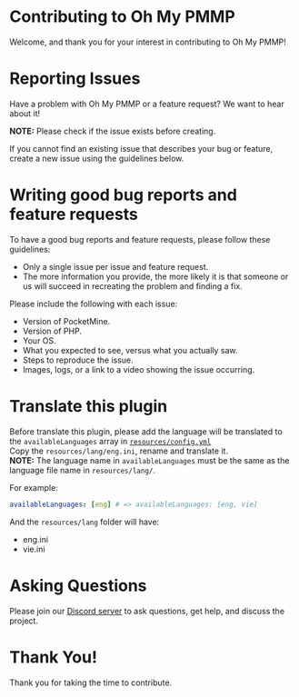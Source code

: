 # Contributing to Oh My PMMP

Welcome, and thank you for your interest in contributing to Oh My PMMP!

# Reporting Issues

Have a problem with Oh My PMMP or a feature request? We want to hear about it!

**NOTE:** Please check if the issue exists before creating.
 
If you cannot find an existing issue that describes your bug or feature, create a new issue using the guidelines below.

# Writing good bug reports and feature requests

To have a good bug reports and feature requests, please follow these guidelines:
- Only a single issue per issue and feature request.
- The more information you provide, the more likely it is that someone or us will succeed in recreating the problem and finding a fix.

Please include the following with each issue:
- Version of PocketMine.
- Version of PHP.
- Your OS.
- What you expected to see, versus what you actually saw.
- Steps to reproduce the issue.
- Images, logs, or a link to a video showing the issue occurring.

# Translate this plugin

Before translate this plugin, please add the language will be translated to the `availableLanguages` array in [`resources/config.yml`](https://github.com/thebigcrafter/oh-my-pmmp/blob/main/resources/config.yml#L1)  
Copy the `resources/lang/eng.ini`, rename and translate it.  
**NOTE:** The language name in `availableLanguages` must be the same as the language file name in `resources/lang/`.

For example:
```yaml
availableLanguages: [eng] # => availableLanguages: [eng, vie]
```
And the `resources/lang` folder will have:
- eng.ini
- vie.ini

# Asking Questions

Please join our [Discord server](https://discord.gg/cEXW8uK6QA) to ask questions, get help, and discuss the project.

# Thank You!

Thank you for taking the time to contribute.
